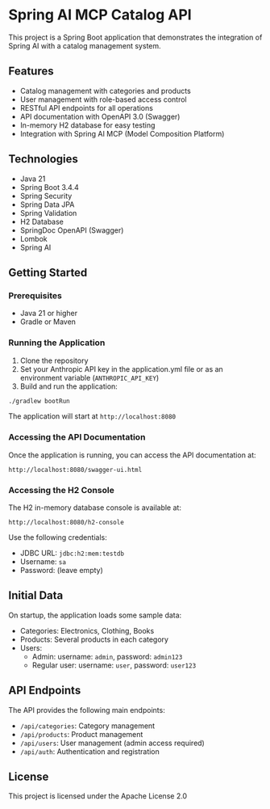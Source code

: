 # Spring AI MCP Catalog API

This project is a Spring Boot application that demonstrates the integration of Spring AI with a catalog management
system.

## Features

- Catalog management with categories and products
- User management with role-based access control
- RESTful API endpoints for all operations
- API documentation with OpenAPI 3.0 (Swagger)
- In-memory H2 database for easy testing
- Integration with Spring AI MCP (Model Composition Platform)

## Technologies

- Java 21
- Spring Boot 3.4.4
- Spring Security
- Spring Data JPA
- Spring Validation
- H2 Database
- SpringDoc OpenAPI (Swagger)
- Lombok
- Spring AI

## Getting Started

### Prerequisites

- Java 21 or higher
- Gradle or Maven

### Running the Application

1. Clone the repository
2. Set your Anthropic API key in the application.yml file or as an environment variable (`ANTHROPIC_API_KEY`)
3. Build and run the application:

```bash
./gradlew bootRun
```

The application will start at `http://localhost:8080`

### Accessing the API Documentation

Once the application is running, you can access the API documentation at:

```
http://localhost:8080/swagger-ui.html
```

### Accessing the H2 Console

The H2 in-memory database console is available at:

```
http://localhost:8080/h2-console
```

Use the following credentials:

- JDBC URL: `jdbc:h2:mem:testdb`
- Username: `sa`
- Password: (leave empty)

## Initial Data

On startup, the application loads some sample data:

- Categories: Electronics, Clothing, Books
- Products: Several products in each category
- Users:
    - Admin: username: `admin`, password: `admin123`
    - Regular user: username: `user`, password: `user123`

## API Endpoints

The API provides the following main endpoints:

- `/api/categories`: Category management
- `/api/products`: Product management
- `/api/users`: User management (admin access required)
- `/api/auth`: Authentication and registration

## License

This project is licensed under the Apache License 2.0 